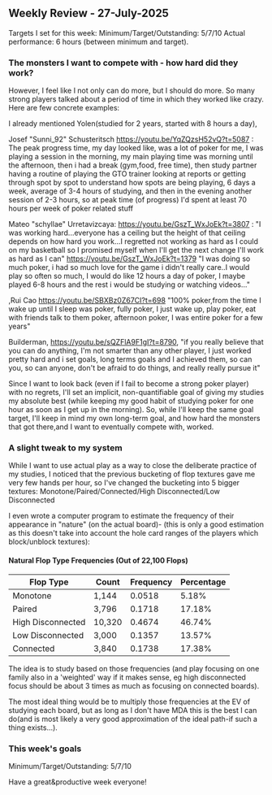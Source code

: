 ## Weekly Review - 27-July-2025

Targets I set for this week: Minimum/Target/Outstanding: 5/7/10
Actual performance: 6 hours (between minimum and target).


### The monsters I want to compete with - how hard did they work?
However, I feel like I not only can do more, but I should do more. So many strong players talked about a period of time in which they worked like crazy. Here are few concrete examples:

I already mentioned Yolen(studied for 2 years, started with 8 hours a day),

Josef "Sunni_92" Schusteritsch https://youtu.be/YqZQzsH52vQ?t=5087
: The peak progress time, my day looked like, was a lot of poker for me, I was playing a session in the morning, my main playing time was morning until the afternoon, then i had a break (gym,food, free time), then study partner having a routine of playing the GTO trainer looking at reports or getting through spot by spot to understand how spots are being playing, 6 days a week, average of 3-4 hours of studying, and then in the evening another session of 2-3 hours, so at peak time (of progress) I'd spent at least 70 hours per week of poker related stuff

Mateo "schyllae" Urretavizcaya: https://youtu.be/GszT_WxJoEk?t=3807 : "I was working hard...everyone has a ceiling but the height of that ceiling depends on how hard you work...I regretted not working as hard as I could on my basketball so I promised myself when I'll get the next change I'll work as hard as I can" https://youtu.be/GszT_WxJoEk?t=1379 "I was doing so much poker, i had so much love for the game i didn't really care..I would play so often so much, I would do like 12 hours a day of poker, I maybe played 6-8 hours and the rest i would be studying or watching videos..."


,Rui Cao https://youtu.be/SBXBz0Z67CI?t=698 "100% poker,from the time I wake up until I sleep was poker, fully poker, I just wake up, play poker, eat with friends talk to them poker, afternoon poker, I was entire poker for a few years"

Builderman, https://youtu.be/sQZFlA9F1gI?t=8790, "if you really believe that you can do anything, I'm not smarter than any other player, I just worked pretty hard and i set goals, long terms goals and I achieved them, so can you, so can anyone, don't be afraid to do things, and really really pursue it"

Since I want to look back (even if I fail to become a strong poker player) with no regrets, I'll set an implicit, non-quantifiable goal of giving my studies my absolute best (while keeping my good habit of studying poker for one hour as soon as I get up in the morning). So, while I'll keep the same goal target, I'll keep in mind my own long-term goal, and how hard the monsters that got there,and I want to eventually compete with, worked. 

### A slight tweak to my system

While I want to use actual play as a way to close the deliberate practice of my studies, I noticed that the previous bucketing of flop textures gave me very few hands per hour, so I've changed the bucketing into 5 bigger textures:
Monotone/Paired/Connected/High Disconnected/Low Disconnected

I even wrote a computer program to estimate the frequency of their appearance in "nature" (on the actual board)- (this is only a good estimation as this doesn't take into account the hole card ranges of the players which block/unblock textures):

#### Natural Flop Type Frequencies (Out of 22,100 Flops)

| Flop Type         | Count  | Frequency | Percentage |
| ----------------- | ------ | --------- | ---------- |
| Monotone          | 1,144  | 0.0518    | 5.18%      |
| Paired            | 3,796  | 0.1718    | 17.18%     |
| High Disconnected | 10,320 | 0.4674    | 46.74%     |
| Low Disconnected  | 3,000  | 0.1357    | 13.57%     |
| Connected         | 3,840  | 0.1738    | 17.38%     |
The idea is to study based on those frequencies (and play focusing on one family also in a 'weighted' way if it makes sense, eg high disconnected focus should be about 3 times as much as focusing on connected boards).

The most ideal thing would be to multiply those frequencies at the EV of studying each board, but as long as I don't have MDA this is the best I can do(and is most likely a very good approximation of the ideal path-if such a thing exists...).
### This week's goals
Minimum/Target/Outstanding: 5/7/10

Have a great&productive week everyone!

